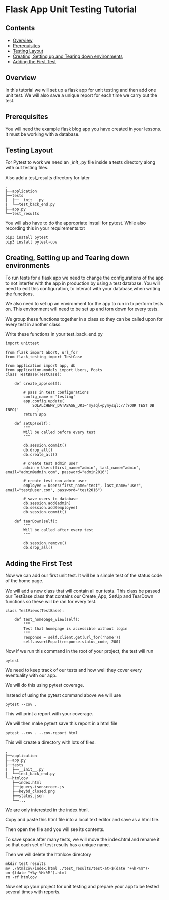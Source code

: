 # Flask App Unit Testing Tutorial

<!--TOC_START-->
## Contents
- [Overview](#overview)
- [Prerequisites](#prerequisites)
- [Testing Layout](#testing-layout)
- [Creating, Setting up and Tearing down environments](#creating-setting-up-and-tearing-down-environments)
- [Adding the First Test](#adding-the-first-test)

<!--TOC_END-->
## Overview
In this tutorial we will set up a flask app for unit testing and then add one unit test. We will also save a unique report for each time we carry out the test.

## Prerequisites
You will need the example flask blog app you have created in your lessons. It must be working with a database. 

## Testing Layout
For Pytest to work we need an \__init__.py file inside a tests directory along with out testing files.

Also add a test_results directory for later
```
.
├──application
├──tests
|  ├──__init__.py
|  └──test_back_end.py
├──app.py
└──test_results
```
You will also have to do the appropriate install for pytest. While also recording this in your requirements.txt
```
pip3 install pytest
pip3 install pytest-cov
```

## Creating, Setting up and Tearing down environments
To run tests for a flask app we need to change the configurations of the app to not interfer with the app in production by using a test database.
You will need to edit this configuration, to interact with your database,when writing the functions.

We also need to set up an environment for the app to run in to perform tests on. This environment will need to be set up and torn down for every tests.

We group these functions together in a class so they can be called upon for every test in another class.

Write these functions in your test_back_end.py
```
import unittest

from flask import abort, url_for
from flask_testing import TestCase

from application import app, db
from application.models import Users, Posts
class TestBase(TestCase):

    def create_app(self):

        # pass in test configurations
        config_name = 'testing'
        app.config.update(
            SQLALCHEMY_DATABASE_URI='mysql+pymysql://(YOUR TEST DB INFO)'        )
        return app

    def setUp(self):
        """
        Will be called before every test
        """

        db.session.commit()
        db.drop_all()
        db.create_all()

        # create test admin user
        admin = Users(first_name="admin", last_name="admin", email="admin@admin.com", password="admin2016")

        # create test non-admin user
        employee = Users(first_name="test", last_name="user", email="test@user.com", password="test2016")

        # save users to database
        db.session.add(admin)
        db.session.add(employee)
        db.session.commit()

    def tearDown(self):
        """
        Will be called after every test
        """

        db.session.remove()
        db.drop_all()
```

## Adding the First Test
Now we can add our first unit test. It will be a simple test of the status code of the home page. 

We will add a new class that will contain all our tests. This class be passed our TestBase class that contains our Create_App, SetUp and TearDown functions so these will be ran for every test.

```
class TestViews(TestBase):

    def test_homepage_view(self):
        """
        Test that homepage is accessible without login
        """
        response = self.client.get(url_for('home'))
        self.assertEqual(response.status_code, 200)
```
Now if we run this command in the root of your project, the test will run
```
pytest
```
We need to keep track of our tests and how well they cover every eventuality with our app.

We will do this using pytest coverage.

Instead of using the pytest command above we will use
```
pytest --cov .
```
This will print a report with your coverage.

We will then make pytest save this report in a html file
```
pytest --cov . --cov-report html
```
This will create a directory with lots of files.
```
.
├──application
├──app.py
├──tests
|  ├──__init__.py
|  └──test_back_end.py
└──htmlcov
   ├──index.html
   ├──jquery.isonscreen.js 
   ├──keybd_closed.png           
   ├──status.json
   └──...
```
We are only interested in the index.html. 

Copy and paste this html file into a local text editor and save as a html file. 

Then open the file and you will see its contents.

To save space after many tests, we will move the index.html and rename it so that each set of test results has a unique name.

Then we will delete the htmlcov directory
```
mkdir test_results
mv ./htmlcov/index.html ./test_results/test-at-$(date "+%h-%m")-on-$(date "+%y-%H:%M").html
rm -rf htmlcov
```

Now set up your project for unit testing and prepare your app to be tested several times with reports.
